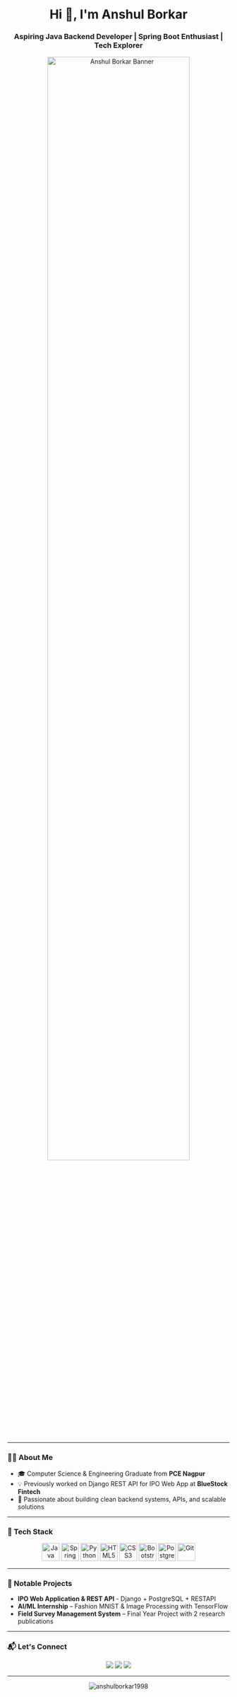 <!-- Profile Header -->
<h1 align="center">Hi 👋, I'm Anshul Borkar</h1>
<h3 align="center">Aspiring Java Backend Developer | Spring Boot Enthusiast | Tech Explorer</h3>

<p align="center">
  <img src="https://your-image-link.com/banner.png" alt="Anshul Borkar Banner" width="80%" />
</p>

---

### 👨‍💻 About Me
- 🎓 Computer Science & Engineering Graduate from **PCE Nagpur**
- 💡 Previously worked on Django REST API for IPO Web App at **BlueStock Fintech**
- 📌 Passionate about building clean backend systems, APIs, and scalable solutions

---

### 🔧 Tech Stack

<p align="center">
  <img src="https://cdn.jsdelivr.net/gh/devicons/devicon/icons/java/java-original.svg" alt="Java" width="40" height="40" />
  <img src="https://cdn.jsdelivr.net/gh/devicons/devicon/icons/spring/spring-original.svg" alt="Spring Boot" width="40" height="40" />
  <img src="https://cdn.jsdelivr.net/gh/devicons/devicon/icons/python/python-original.svg" alt="Python" width="40" height="40" />
  <img src="https://cdn.jsdelivr.net/gh/devicons/devicon/icons/html5/html5-original.svg" alt="HTML5" width="40" height="40" />
  <img src="https://cdn.jsdelivr.net/gh/devicons/devicon/icons/css3/css3-original.svg" alt="CSS3" width="40" height="40" />
  <img src="https://cdn.jsdelivr.net/gh/devicons/devicon/icons/bootstrap/bootstrap-original.svg" alt="Bootstrap" width="40" height="40" />
  <img src="https://cdn.jsdelivr.net/gh/devicons/devicon/icons/postgresql/postgresql-original.svg" alt="PostgreSQL" width="40" height="40" />
  <img src="https://cdn.jsdelivr.net/gh/devicons/devicon/icons/git/git-original.svg" alt="Git" width="40" height="40" />
</p>

---

### 📌 Notable Projects
- **IPO Web Application & REST API** - Django + PostgreSQL + RESTAPI
- **AI/ML Internship** – Fashion MNIST & Image Processing with TensorFlow
- **Field Survey Management System** – Final Year Project with 2 research publications

---


### 📬 Let's Connect

<p align="center">
  <a href="mailto:anshulrborkar@gmail.com"><img src="https://img.shields.io/badge/Email-D14836?style=for-the-badge&logo=gmail&logoColor=white"/></a>
  <a href="https://linkedin.com/in/anshul-borkar"><img src="https://img.shields.io/badge/LinkedIn-0077B5?style=for-the-badge&logo=linkedin&logoColor=white"/></a>
  <a href="https://github.com/anshulborkar1998"><img src="https://img.shields.io/badge/GitHub-181717?style=for-the-badge&logo=github&logoColor=white"/></a>
</p>

---

<p align="center">
  <img src="https://komarev.com/ghpvc/?username=anshulborkar1998&label=Profile%20views&color=0e75b6&style=flat" alt="anshulborkar1998" />
</p>
